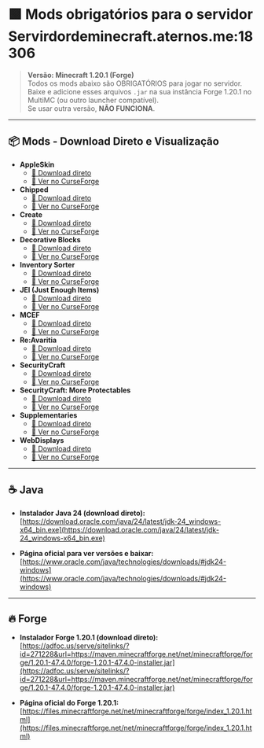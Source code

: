 # 🟩 Mods obrigatórios para o servidor **Servirdordeminecraft.aternos.me:18306**

> **Versão: Minecraft 1.20.1 (Forge)**  
> Todos os mods abaixo são OBRIGATÓRIOS para jogar no servidor.  
> Baixe e adicione esses arquivos `.jar` na sua instância Forge 1.20.1 no MultiMC (ou outro launcher compatível).  
> Se usar outra versão, **NÃO FUNCIONA**.

---

## 📦 Mods - Download Direto e Visualização

- **AppleSkin**  
  - [🔽 Download direto](https://www.curseforge.com/api/v1/mods/248787/files/4770828/download)  
  - [🔗 Ver no CurseForge](https://www.curseforge.com/minecraft/mc-mods/appleskin)
- **Chipped**  
  - [🔽 Download direto](https://www.curseforge.com/api/v1/mods/456956/files/5813138/download)  
  - [🔗 Ver no CurseForge](https://www.curseforge.com/minecraft/mc-mods/chipped)
- **Create**  
  - [🔽 Download direto](https://www.curseforge.com/api/v1/mods/328085/files/6641603/download)  
  - [🔗 Ver no CurseForge](https://www.curseforge.com/minecraft/mc-mods/create)
- **Decorative Blocks**  
  - [🔽 Download direto](https://www.curseforge.com/api/v1/mods/362528/files/5089406/download)  
  - [🔗 Ver no CurseForge](https://www.curseforge.com/minecraft/mc-mods/decorative-blocks)
- **Inventory Sorter**  
  - [🔽 Download direto](https://www.curseforge.com/api/v1/mods/240633/files/5979609/download)  
  - [🔗 Ver no CurseForge](https://www.curseforge.com/minecraft/mc-mods/inventory-sorter)
- **JEI (Just Enough Items)**  
  - [🔽 Download direto](https://www.curseforge.com/api/v1/mods/238222/files/6614392/download)  
  - [🔗 Ver no CurseForge](https://www.curseforge.com/minecraft/mc-mods/jei)
- **MCEF**  
  - [🔽 Download direto](https://www.curseforge.com/api/v1/mods/636236/files/5828187/download)  
  - [🔗 Ver no CurseForge](https://www.curseforge.com/minecraft/mc-mods/mcef)
- **Re:Avaritia**  
  - [🔽 Download direto](https://www.curseforge.com/api/v1/mods/623969/files/6418092/download)  
  - [🔗 Ver no CurseForge](https://www.curseforge.com/minecraft/mc-mods/re-avaritia)
- **SecurityCraft**  
  - [🔽 Download direto](https://www.curseforge.com/api/v1/mods/64760/files/6490260/download)  
  - [🔗 Ver no CurseForge](https://www.curseforge.com/minecraft/mc-mods/security-craft)
- **SecurityCraft: More Protectables**  
  - [🔽 Download direto](https://www.curseforge.com/api/v1/mods/1122568/files/5842423/download)  
  - [🔗 Ver no CurseForge](https://www.curseforge.com/minecraft/mc-mods/sc-more-protectables)
- **Supplementaries**  
  - [🔽 Download direto](https://www.curseforge.com/api/v1/mods/412082/files/6749363/download)  
  - [🔗 Ver no CurseForge](https://www.curseforge.com/minecraft/mc-mods/supplementaries)
- **WebDisplays**  
  - [🔽 Download direto](https://www.curseforge.com/api/v1/mods/654478/files/5823561/download)  
  - [🔗 Ver no CurseForge](https://www.curseforge.com/minecraft/mc-mods/webdisplays)

---

## ☕️ **Java**

- **Instalador Java 24 (download direto):**  
  [https://download.oracle.com/java/24/latest/jdk-24_windows-x64_bin.exe](https://download.oracle.com/java/24/latest/jdk-24_windows-x64_bin.exe)

- **Página oficial para ver versões e baixar:**  
  [https://www.oracle.com/java/technologies/downloads/#jdk24-windows](https://www.oracle.com/java/technologies/downloads/#jdk24-windows)

---

## 🔥 **Forge**

- **Instalador Forge 1.20.1 (download direto):**  
  [https://adfoc.us/serve/sitelinks/?id=271228&url=https://maven.minecraftforge.net/net/minecraftforge/forge/1.20.1-47.4.0/forge-1.20.1-47.4.0-installer.jar](https://adfoc.us/serve/sitelinks/?id=271228&url=https://maven.minecraftforge.net/net/minecraftforge/forge/1.20.1-47.4.0/forge-1.20.1-47.4.0-installer.jar)

- **Página oficial do Forge 1.20.1:**  
  [https://files.minecraftforge.net/net/minecraftforge/forge/index_1.20.1.html](https://files.minecraftforge.net/net/minecraftforge/forge/index_1.20.1.html)
